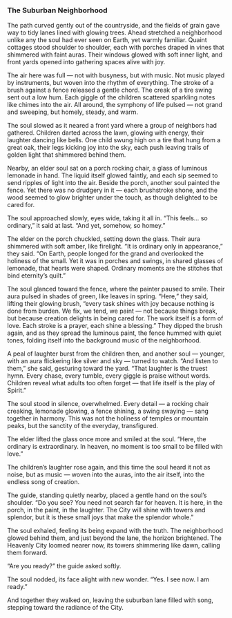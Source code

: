 ### The Suburban Neighborhood

The path curved gently out of the countryside, and the fields of grain gave way to tidy lanes lined with glowing trees. Ahead stretched a neighborhood unlike any the soul had ever seen on Earth, yet warmly familiar. Quaint cottages stood shoulder to shoulder, each with porches draped in vines that shimmered with faint auras. Their windows glowed with soft inner light, and front yards opened into gathering spaces alive with joy.

The air here was full — not with busyness, but with music. Not music played by instruments, but woven into the rhythm of everything. The stroke of a brush against a fence released a gentle chord. The creak of a tire swing sent out a low hum. Each giggle of the children scattered sparkling notes like chimes into the air. All around, the symphony of life pulsed — not grand and sweeping, but homely, steady, and warm.

The soul slowed as it neared a front yard where a group of neighbors had gathered. Children darted across the lawn, glowing with energy, their laughter dancing like bells. One child swung high on a tire that hung from a great oak, their legs kicking joy into the sky, each push leaving trails of golden light that shimmered behind them.

Nearby, an elder soul sat on a porch rocking chair, a glass of luminous lemonade in hand. The liquid itself glowed faintly, and each sip seemed to send ripples of light into the air. Beside the porch, another soul painted the fence. Yet there was no drudgery in it — each brushstroke shone, and the wood seemed to glow brighter under the touch, as though delighted to be cared for.

The soul approached slowly, eyes wide, taking it all in. “This feels… so ordinary,” it said at last. “And yet, somehow, so homey.”

The elder on the porch chuckled, setting down the glass. Their aura shimmered with soft amber, like firelight. “It is ordinary only in appearance,” they said. “On Earth, people longed for the grand and overlooked the holiness of the small. Yet it was in porches and swings, in shared glasses of lemonade, that hearts were shaped. Ordinary moments are the stitches that bind eternity’s quilt.”

The soul glanced toward the fence, where the painter paused to smile. Their aura pulsed in shades of green, like leaves in spring. “Here,” they said, lifting their glowing brush, “every task shines with joy because nothing is done from burden. We fix, we tend, we paint — not because things break, but because creation delights in being cared for. The work itself is a form of love. Each stroke is a prayer, each shine a blessing.” They dipped the brush again, and as they spread the luminous paint, the fence hummed with quiet tones, folding itself into the background music of the neighborhood.

A peal of laughter burst from the children then, and another soul — younger, with an aura flickering like silver and sky — turned to watch. “And listen to them,” she said, gesturing toward the yard. “That laughter is the truest hymn. Every chase, every tumble, every giggle is praise without words. Children reveal what adults too often forget — that life itself is the play of Spirit.”

The soul stood in silence, overwhelmed. Every detail — a rocking chair creaking, lemonade glowing, a fence shining, a swing swaying — sang together in harmony. This was not the holiness of temples or mountain peaks, but the sanctity of the everyday, transfigured.

The elder lifted the glass once more and smiled at the soul. “Here, the ordinary is extraordinary. In heaven, no moment is too small to be filled with love.”

The children’s laughter rose again, and this time the soul heard it not as noise, but as music — woven into the auras, into the air itself, into the endless song of creation.

The guide, standing quietly nearby, placed a gentle hand on the soul’s shoulder. “Do you see? You need not search far for heaven. It is here, in the porch, in the paint, in the laughter. The City will shine with towers and splendor, but it is these small joys that make the splendor whole.”

The soul exhaled, feeling its being expand with the truth. The neighborhood glowed behind them, and just beyond the lane, the horizon brightened. The Heavenly City loomed nearer now, its towers shimmering like dawn, calling them forward.

“Are you ready?” the guide asked softly.

The soul nodded, its face alight with new wonder. “Yes. I see now. I am ready.”

And together they walked on, leaving the suburban lane filled with song, stepping toward the radiance of the City.
